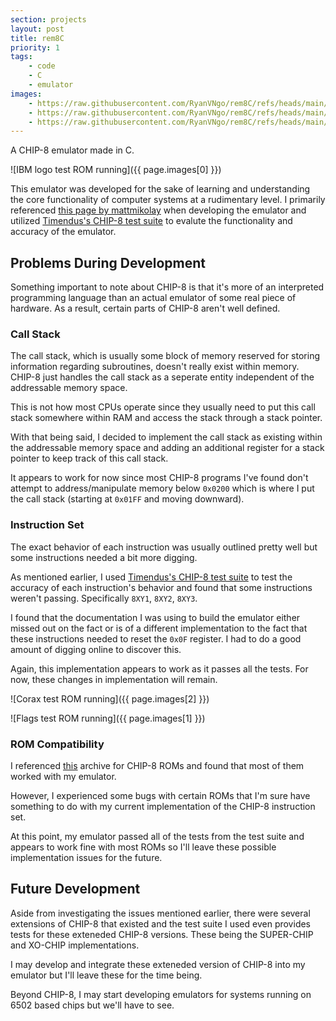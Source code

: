 ```yaml
---
section: projects
layout: post
title: rem8C
priority: 1
tags:
    - code
    - C
    - emulator
images:
    - https://raw.githubusercontent.com/RyanVNgo/rem8C/refs/heads/main/images/IBM_test.png
    - https://raw.githubusercontent.com/RyanVNgo/rem8C/refs/heads/main/images/Flags_test.png
    - https://raw.githubusercontent.com/RyanVNgo/rem8C/refs/heads/main/images/Corax_test.png
---
```


A CHIP-8 emulator made in C.

![IBM logo test ROM running]({{ page.images[0] }})

This emulator was developed for the sake of learning and understanding the
core functionality of computer systems at a rudimentary level. I primarily
referenced [this page by mattmikolay](https://github.com/mattmikolay/chip-8/wiki/Mastering-CHIP%E2%80%908)
when developing the emulator and utilized [Timendus's CHIP-8 test suite](https://github.com/Timendus/chip8-test-suite/tree/main)
to evalute the functionality and accuracy of the emulator.

## Problems During Development

Something important to note about CHIP-8 is that it's more of an
interpreted programming language than an actual emulator of some
real piece of hardware. As a result, certain parts of CHIP-8 aren't
well defined.


### Call Stack

The call stack, which is usually some block of memory
reserved for storing information regarding subroutines, doesn't
really exist within memory. CHIP-8 just handles the call stack
as a seperate entity independent of the addressable memory space.

This is not how most CPUs operate since they usually need to put
this call stack somewhere within RAM and access the stack through
a stack pointer.

With that being said, I decided to implement the call stack as
existing within the addressable memory space and adding an
additional register for a stack pointer to keep track of this
call stack.

It appears to work for now since most CHIP-8 programs I've found
don't attempt to address/manipulate memory below `0x0200` which
is where I put the call stack (starting at `0x01FF` and moving
downward).


### Instruction Set

The exact behavior of each instruction was usually outlined
pretty well but some instructions needed a bit more digging.

As mentioned earlier, I used [Timendus's CHIP-8 test suite](https://github.com/Timendus/chip8-test-suite/tree/main)
to test the accuracy of each instruction's behavior and found
that some instructions weren't passing. Specifically `8XY1`,
`8XY2`, `8XY3`.

I found that the documentation I was using to build the emulator
either missed out on the fact or is of a different implementation
to the fact that these instructions needed to reset the `0x0F`
register. I had to do a good amount of digging online to discover
this.

Again, this implementation appears to work as it passes all the tests.
For now, these changes in implementation will remain.

![Corax test ROM running]({{ page.images[2] }})

![Flags test ROM running]({{ page.images[1] }})


### ROM Compatibility

I referenced [this](https://johnearnest.github.io/chip8Archive/?sort=platform#chip8)
archive for CHIP-8 ROMs and found that most of them worked with my
emulator.

However, I experienced some bugs with certain ROMs that I'm sure have
something to do with my current implementation of the CHIP-8 instruction
set.

At this point, my emulator passed all of the tests from the test suite
and appears to work fine with most ROMs so I'll leave these possible
implementation issues for the future.

## Future Development

Aside from investigating the issues mentioned earlier, there were several
extensions of CHIP-8 that existed and the test suite I used even provides
tests for these exteneded CHIP-8 versions. These being the SUPER-CHIP and
XO-CHIP implementations.

I may develop and integrate these exteneded version of CHIP-8 into my
emulator but I'll leave these for the time being.

Beyond CHIP-8, I may start developing emulators for systems running
on 6502 based chips but we'll have to see.

